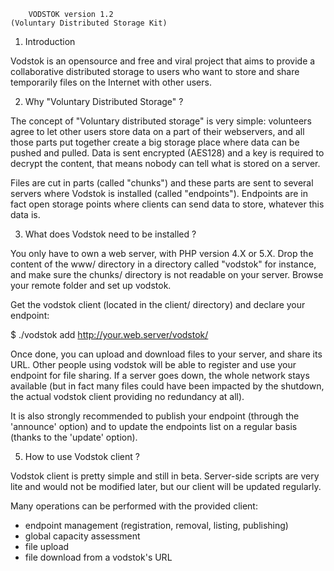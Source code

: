 		VODSTOK version 1.2
	(Voluntary Distributed Storage Kit)


1. Introduction

Vodstok is an opensource and free and viral project that aims
to provide a collaborative distributed storage to users who
want to store and share temporarily files on the Internet with
other users. 

2. Why "Voluntary Distributed Storage" ?

The concept of "Voluntary distributed storage" is very simple:
volunteers agree to let other users store data on a part of 
their webservers, and all those parts put together create a
big storage place where data can be pushed and pulled. Data is
sent encrypted (AES128) and a key is required to decrypt the
content, that means nobody can tell what is stored on a server.

Files are cut in parts (called "chunks") and these parts are sent
to several servers where Vodstok is installed (called "endpoints").
Endpoints are in fact open storage points where clients can send
data to store, whatever this data is. 

3. What does Vodstok need to be installed ?

You only have to own a web server, with PHP version 4.X or 5.X.
Drop the content of the www/ directory in a directory called
"vodstok" for instance, and make sure the chunks/ directory is
not readable on your server. Browse your remote folder and set
up vodstok.

Get the vodstok client (located in the client/ directory) and 
declare your endpoint:

$ ./vodstok add http://your.web.server/vodstok/

Once done, you can upload and download files to your server, and
share its URL. Other people using vodstok will be able to register
and use your endpoint for file sharing. If a server goes down, the
whole network stays available (but in fact many files could have
been impacted by the shutdown, the actual vodstok client providing
no redundancy at all).

It is also strongly recommended to publish your endpoint (through
the 'announce' option) and to update the endpoints list on a regular basis
(thanks to the 'update' option).

5. How to use Vodstok client ?

Vodstok client is pretty simple and still in beta. Server-side
scripts are very lite and would not be modified later, but our
client will be updated regularly.

Many operations can be performed with the provided client:
- endpoint management (registration, removal, listing, publishing)
- global capacity assessment
- file upload
- file download from a vodstok's URL


